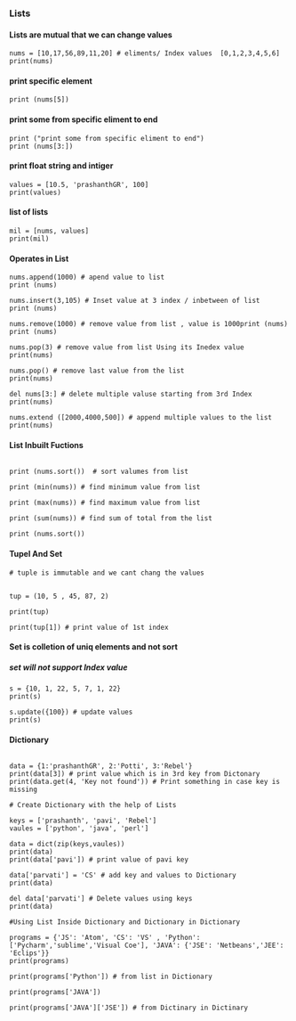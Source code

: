 

### Lists


#### Lists are mutual that we can change values
```
nums = [10,17,56,89,11,20] # eliments/ Index values  [0,1,2,3,4,5,6]
print(nums)
```
#### print specific element
```
print (nums[5])
```
#### print some from specific eliment to end
```
print ("print some from specific eliment to end")
print (nums[3:])
```
#### print float string and intiger
```
values = [10.5, 'prashanthGR', 100]
print(values)
```
#### list of lists
```
mil = [nums, values]
print(mil)
```
#### Operates in List
   
```
nums.append(1000) # apend value to list
print (nums)

nums.insert(3,105) # Inset value at 3 index / inbetween of list
print (nums)

nums.remove(1000) # remove value from list , value is 1000print (nums)
print (nums)

nums.pop(3) # remove value from list Using its Inedex value
print(nums)

nums.pop() # remove last value from the list
print(nums)

del nums[3:] # delete multiple valuse starting from 3rd Index
print(nums)

nums.extend ([2000,4000,500]) # append multiple values to the list
print(nums)
```

#### List Inbuilt Fuctions
```

print (nums.sort())  # sort valumes from list

print (min(nums)) # find minimum value from list

print (max(nums)) # find maximum value from list

print (sum(nums)) # find sum of total from the list

print (nums.sort())
```

#### Tupel And Set
```
# tuple is immutable and we cant chang the values 


tup = (10, 5 , 45, 87, 2)

print(tup)

print(tup[1]) # print value of 1st index
```
#### Set is colletion of uniq elements and not sort 
##### set will not support Index value 
```
s = {10, 1, 22, 5, 7, 1, 22}
print(s)

s.update({100}) # update values
print(s)
```

#### Dictionary
```

data = {1:'prashanthGR', 2:'Potti', 3:'Rebel'}
print(data[3]) # print value which is in 3rd key from Dictonary
print(data.get(4, 'Key not found')) # Print something in case key is missing

# Create Dictionary with the help of Lists

keys = ['prashanth', 'pavi', 'Rebel']
vaules = ['python', 'java', 'perl']

data = dict(zip(keys,vaules))
print(data)
print(data['pavi']) # print value of pavi key

data['parvati'] = 'CS' # add key and values to Dictionary
print(data)

del data['parvati'] # Delete values using keys
print(data)

#Using List Inside Dictionary and Dictionary in Dictionary

programs = {'JS': 'Atom', 'CS': 'VS' , 'Python': ['Pycharm','sublime','Visual Coe'], 'JAVA': {'JSE': 'Netbeans','JEE': 'Eclips'}}
print(programs)

print(programs['Python']) # from list in Dictionary

print(programs['JAVA'])

print(programs['JAVA']['JSE']) # from Dictinary in Dictinary
```
